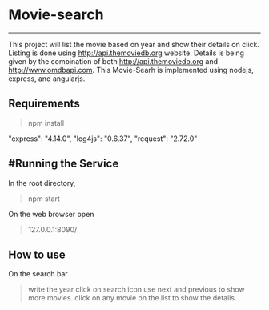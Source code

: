 # Movie-search
---------------
This project will list the movie based on year and show their details on click.
Listing is done using http://api.themoviedb.org website.
Details is being given by the combination of both http://api.themoviedb.org and http://www.omdbapi.com.
This Movie-Searh is implemented using nodejs, express, and angularjs.

Requirements
---------------

>npm install

"express": "4.14.0",
"log4js": "0.6.37",
"request": "2.72.0"


#Running the Service
------------------

In the root directory,
> npm start

On the web browser open

> 127.0.0.1:8090/ 


How to use
-----------------

On the search bar
> write the year 
> click on search icon
> use next and previous to show more movies.
> click on any movie on the list to show the details.
